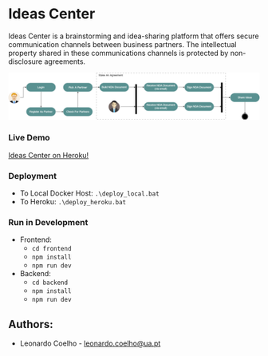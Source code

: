 # Ideas Center
Ideas Center is a brainstorming and idea-sharing platform that offers secure communication channels between business partners. The intellectual property shared in these communications channels is protected by non-disclosure agreements.

![Ideas Center - User Flow.](https://github.com/hv-leo/ideas-center/blob/main/docs/resources/UserFlow.png "User Flow.")

### Live Demo
[Ideas Center on Heroku!](https://vast-falls-51494.herokuapp.com)

### Deployment
- To Local Docker Host: ```.\deploy_local.bat```
- To Heroku: ```.\deploy_heroku.bat```

### Run in Development
- Frontend: 
  - ```cd frontend```
  - ```npm install```
  - ```npm run dev```
- Backend: 
  - ```cd backend```
  - ```npm install```
  - ```npm run dev```

## Authors:
- Leonardo Coelho	- <leonardo.coelho@ua.pt>
